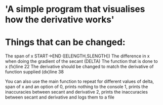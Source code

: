 # 'A simple program that visualises how the derivative works'

# Things that can be changed:

The span of x START->END ([ELENGTH,SLENGTH])
The difference in x when doing
  the gradient of the secant (DELTA)
The function that is done to x (fx)line 22
The derivative should be changed to match 
  the derivative of function supplied (dx)line 38

You can also use the main function to repeat for
   different values of delta, span of x and an option of 
   0, prints nothing to the console
   1, prints the inaccuracies between secant and derivative
   2, prints the inaccuracies between secant and derivative 
      and logs them to a file
